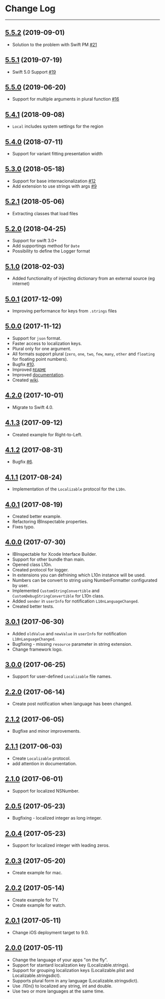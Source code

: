 
# Change Log
---

## [5.5.2](https://github.com/Decybel07/L10n-swift/tree/5.5.2) (2019-09-01)
* Solution to the problem with Swift PM [#21](https://github.com/Decybel07/L10n-swift/issues/21)

## [5.5.1](https://github.com/Decybel07/L10n-swift/tree/5.5.1) (2019-07-19)
* Swift 5.0 Support [#19](https://github.com/Decybel07/L10n-swift/issues/19)

## [5.5.0](https://github.com/Decybel07/L10n-swift/tree/5.5.0) (2019-06-20)
* Support for multiple arguments in plural function [#16](https://github.com/Decybel07/L10n-swift/issues/16)

## [5.4.1](https://github.com/Decybel07/L10n-swift/tree/5.4.1) (2018-09-08)
* `Local` includes system settings for the region

## [5.4.0](https://github.com/Decybel07/L10n-swift/tree/5.4.0) (2018-07-11)
* Support for variant fitting presentation width

## [5.3.0](https://github.com/Decybel07/L10n-swift/tree/5.3.0) (2018-05-18)
* Support for base internacionalization [#12](https://github.com/Decybel07/L10n-swift/issues/12)
* Add extension to use strings with args  [#9](https://github.com/Decybel07/L10n-swift/issues/9)

## [5.2.1](https://github.com/Decybel07/L10n-swift/tree/5.2.1) (2018-05-06)
* Extracting classes that load files

## [5.2.0](https://github.com/Decybel07/L10n-swift/tree/5.2.0) (2018-04-25)
* Support for swift 3.0+
* Add supportings method for `Date`
* Possibility to define the Logger format

## [5.1.0](https://github.com/Decybel07/L10n-swift/tree/5.1.0) (2018-02-03)
* Added functionality of injecting dictionary from an external source (eg internet)

## [5.0.1](https://github.com/Decybel07/L10n-swift/tree/5.0.1) (2017-12-09)
* Improving performance for keys from `.strings` files

## [5.0.0](https://github.com/Decybel07/L10n-swift/tree/5.0.0) (2017-11-12)
* Support for `json` format.
* Faster access to localization keys.
* Plural only for one argument.
* All formats support plural (`zero`, `one`, `two`, `few`, `many`, `other` and `floating` for floating point numbers).
* Bugfix [#10](https://github.com/Decybel07/L10n-swift/issues/10).
* Improved [`README`](https://github.com/Decybel07/L10n-swift/blob/master/README.md)
* Improved [documentation](https://cocoadocs.org/docsets/L10n-swift).
* Created [wiki](https://github.com/Decybel07/L10n-swift/wiki).

## [4.2.0](https://github.com/Decybel07/L10n-swift/tree/4.2.0) (2017-10-01)
* Migrate to Swift 4.0.

## [4.1.3](https://github.com/Decybel07/L10n-swift/tree/4.1.3) (2017-09-12)
* Created example for Right-to-Left.

## [4.1.2](https://github.com/Decybel07/L10n-swift/tree/4.1.2) (2017-08-31)
* Bugfix [#6](https://github.com/Decybel07/L10n-swift/issues/6).

## [4.1.1](https://github.com/Decybel07/L10n-swift/tree/4.1.1) (2017-08-24)
* Implementation of the `Localizable` protocol for the `L10n`.

## [4.0.1](https://github.com/Decybel07/L10n-swift/tree/4.0.1) (2017-08-19)
* Created better example.
* Refactoring IBInspectable properties.
* Fixes typo.

## [4.0.0](https://github.com/Decybel07/L10n-swift/tree/4.0.0) (2017-07-30)
* IBInspectable for Xcode Interface Builder.
* Support for other bundle than main.
* Opened class L10n.
* Created protocol for logger.
* In extensions you can defnining which L10n instance will be used.
* Numbers can be convert to string using NumberFormatter configurated by user.
* Implemented `CustomStringConvertible` and `CustomDebugStringConvertible` for L10n class.
* Added `sender` in `userInfo` for notification `L10nLanguageChanged`.
* Created better tests.

## [3.0.1](https://github.com/Decybel07/L10n-swift/tree/3.0.1) (2017-06-30)
* Added `oldValue` and `newValue` in `userInfo` for notification `L10nLanguageChanged`.
* Bugfixing - missing `resource` parameter in string extension.
* Change framework logo.

## [3.0.0](https://github.com/Decybel07/L10n-swift/tree/3.0.0) (2017-06-25)
* Support for user-defined `Localizable` file names.

## [2.2.0](https://github.com/Decybel07/L10n-swift/tree/2.2.0) (2017-06-14)
* Create post notification when language has been changed.

## [2.1.2](https://github.com/Decybel07/L10n-swift/tree/2.1.2) (2017-06-05)
* Bugfixe and minor improvements.

## [2.1.1](https://github.com/Decybel07/L10n-swift/tree/2.1.1) (2017-06-03)
* Create `Localizable` protocol.
* add attention in documentation.

## [2.1.0](https://github.com/Decybel07/L10n-swift/tree/2.1.0) (2017-06-01)
* Support for localized NSNumber.

## [2.0.5](https://github.com/Decybel07/L10n-swift/tree/2.0.5) (2017-05-23)
* Bugfixing - localized integer as long integer.

## [2.0.4](https://github.com/Decybel07/L10n-swift/tree/2.0.4) (2017-05-23)
* Support for localized integer with leading zeros.

## [2.0.3](https://github.com/Decybel07/L10n-swift/tree/2.0.3) (2017-05-20)
* Create example for mac.

## [2.0.2](https://github.com/Decybel07/L10n-swift/tree/2.0.2) (2017-05-14)
* Create example for TV.
* Create example for watch.

## [2.0.1](https://github.com/Decybel07/L10n-swift/tree/2.0.1) (2017-05-11)
* Change iOS deployment target to 9.0.

## [2.0.0](https://github.com/Decybel07/L10n-swift/tree/2.0.0) (2017-05-11)
* Change the language of your apps "on the fly".
* Support for stantard localization key (Localizable.strings).
* Support for grouping localization keys (Localizable.plist and Localizable.stringsdict).
* Supports plural form in any language (Localizable.stringsdict).
* Use .l10n() to localized any string, int and double.
* Use two or more languages at the same time.
